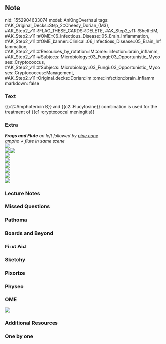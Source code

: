 ## Note
nid: 1552904633074
model: AnKingOverhaul
tags: #AK_Original_Decks::Step_2::Cheesy_Dorian_(M3), #AK_Step2_v11::!FLAG_THESE_CARDS::!DELETE, #AK_Step2_v11::!Shelf::IM, #AK_Step2_v11::#OME::06_Infectious_Disease::05_Brain_Inflammation, #AK_Step2_v11::#OME_banner::Clinical::06_Infectious_Disease::05_Brain_Inflammation, #AK_Step2_v11::#Resources_by_rotation::IM::ome::infection::brain_inflamm, #AK_Step2_v11::#Subjects::Microbiology::03_Fungi::03_Opportunistic_Mycoses::Cryptococcus, #AK_Step2_v11::#Subjects::Microbiology::03_Fungi::03_Opportunistic_Mycoses::Cryptococcus::Management, #AK_Step2_v11::Original_decks::Dorian::im::ome::infection::brain_inflamm
markdown: false

### Text
{{c2::Amphotericin B}} and {{c2::Flucytosine}} combination is used for the treatment of {{c1::cryptococcal meningitis}}

### Extra
<div>
  <div>
    <div>
      <div>
        <div>
          <div>
            <div>
              <div>
                <div>
                  <i><b>Frogs and Flute</b> on left followed by
                  <u>pine cone</u></i>
                </div>
                <div>
                  <i>ampho + flute in same scene</i>
                </div>
                <div>
                  <i><img src="paste-734512422060035.jpg"></i>
                </div>
                <div>
                  <i><img src="paste-736221819043843.jpg"><img src=
                  "paste-1109879678828547.jpg"></i>
                </div>
                <div>
                  <i><img src="paste-258814729256963.jpg"></i>
                </div>
                <div>
                  <i><img src="paste-345143571906563.jpg"></i>
                </div>
                <div>
                  <i><img src="paste-173705657319427.jpg"></i>
                </div><i><img src="paste-220052649410563.jpg"></i>
                <div>
                  <i><img src="paste-173675592548355.jpg"></i>
                </div>
                <div>
                  <i><img src="paste-258831909126147.jpg"></i>
                </div>
              </div>
            </div>
          </div>
        </div>
      </div>
    </div>
  </div>
</div>

### Lecture Notes


### Missed Questions


### Pathoma


### Boards and Beyond


### First Aid


### Sketchy


### Pixorize


### Physeo


### OME
<div class="ome-widget">
  <a href=
  "https://onlinemeded.org/spa/infectious-disease/brain-inflammation/acquire?ref=anki">
  <img src="_OME_AnkiFlashcards_Lesson_5.png"></a>
</div>

### Additional Resources


### One by one

